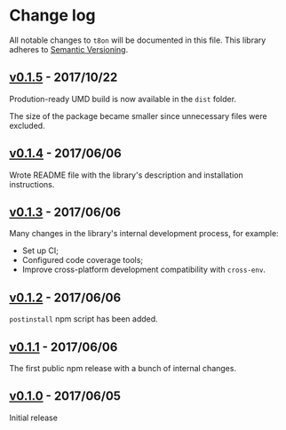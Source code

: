# Change log

All notable changes to `t8on` will be documented in this file.
This library adheres to [Semantic Versioning](http://semver.org/). 

## [v0.1.5](https://github.com/oopscurity/t8on/releases/tag/v0.1.5) - 2017/10/22

Prodution-ready UMD build is now available in the `dist` folder.

The size of the package became smaller since unnecessary files were excluded.

## [v0.1.4](https://github.com/oopscurity/t8on/releases/tag/v0.1.4) - 2017/06/06 

Wrote README file with the library's description and installation instructions.

## [v0.1.3](https://github.com/oopscurity/t8on/releases/tag/v0.1.3) - 2017/06/06

Many changes in the library's internal development process, for example:

- Set up CI;
- Configured code coverage tools;
- Improve cross-platform development compatibility with `cross-env`.

## [v0.1.2](https://github.com/oopscurity/t8on/releases/tag/v0.1.2) - 2017/06/06

`postinstall` npm script has been added.

## [v0.1.1](https://github.com/oopscurity/t8on/releases/tag/v0.1.1) - 2017/06/06

The first public npm release with a bunch of internal changes.

## [v0.1.0](https://github.com/oopscurity/t8on/releases/tag/v0.1.0) - 2017/06/05

Initial release
